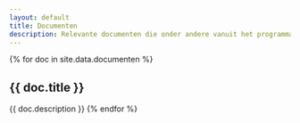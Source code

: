 ```yaml
---
layout: default
title: Documenten
description: Relevante documenten die onder andere vanuit het programma "publieke controle op algoritmes" zijn opgeleverd.
---
```

{% for doc in site.data.documenten %}
## {{ doc.title }}
{{ doc.description }}
{% endfor %}